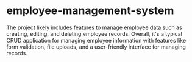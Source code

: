 # employee-management-system
The project likely includes features to manage employee data such as creating, editing, and deleting employee records. Overall, it's a typical CRUD application for managing employee information with features like form validation, file uploads, and a user-friendly interface for managing records.

